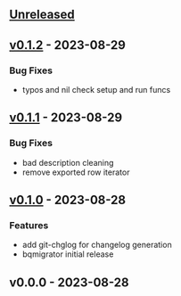 <a name="unreleased"></a>
## [Unreleased]


<a name="v0.1.2"></a>
## [v0.1.2] - 2023-08-29
### Bug Fixes
- typos and nil check setup and run funcs


<a name="v0.1.1"></a>
## [v0.1.1] - 2023-08-29
### Bug Fixes
- bad description cleaning
- remove exported row iterator


<a name="v0.1.0"></a>
## [v0.1.0] - 2023-08-28
### Features
- add git-chglog for changelog generation
- bqmigrator initial release


<a name="v0.0.0"></a>
## v0.0.0 - 2023-08-28

[Unreleased]: https://github.com/flume/bq-migrator/compare/v0.1.2...HEAD
[v0.1.2]: https://github.com/flume/bq-migrator/compare/v0.1.1...v0.1.2
[v0.1.1]: https://github.com/flume/bq-migrator/compare/v0.1.0...v0.1.1
[v0.1.0]: https://github.com/flume/bq-migrator/compare/v0.0.0...v0.1.0
